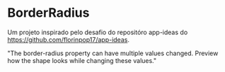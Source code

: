 # BorderRadius
Um projeto inspirado pelo desafio do repositóro app-ideas do https://github.com/florinpop17/app-ideas.

"The border-radius property can have multiple values changed. Preview how the shape looks while changing these values."
